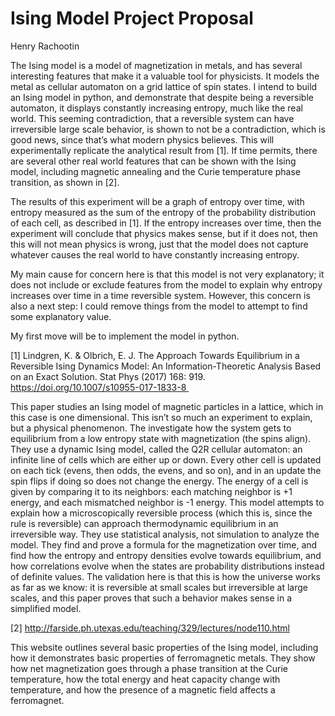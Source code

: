 # Ising Model Project Proposal
Henry Rachootin

The Ising model is a model of magnetization in metals, and has several interesting features that make it a valuable tool for physicists. It models the metal as cellular automaton on a grid lattice of spin states. I intend to build an Ising model in python, and demonstrate that despite being a reversible automaton, it displays constantly increasing entropy, much like the real world. This seeming contradiction, that a reversible system can have irreversible large scale behavior, is shown to not be a contradiction, which is good news, since that’s what modern physics believes. This will experimentally replicate the analytical result from [1]. If time permits, there are several other real world features that can be shown with the Ising model, including magnetic annealing and the Curie temperature phase transition, as shown in [2].

The results of this experiment will be a graph of entropy over time, with entropy measured as the sum of the entropy of the probability distribution of each cell, as described in [1]. If the entropy increases over time, then the experiment will conclude that physics makes sense, but if it does not, then this will not mean physics is wrong, just that the model does not capture whatever causes the real world to have constantly increasing entropy. 

My main cause for concern here is that this model is not very explanatory; it does not include or exclude features from the model to explain why entropy increases over time in a time reversible system. However, this concern is also a next step: I could remove things from the model to attempt to find some explanatory value.

My first move will be to implement the model in python.


[1] Lindgren, K. & Olbrich, E. J. The Approach Towards Equilibrium in a Reversible Ising Dynamics Model: An Information-Theoretic Analysis Based on an Exact Solution. Stat Phys (2017) 168: 919. https://doi.org/10.1007/s10955-017-1833-8 

This paper studies an Ising model of magnetic particles in a lattice, which in this case is one dimensional. This isn’t so much an experiment to explain, but a physical phenomenon. The investigate how the system gets to equilibrium from a low entropy state with magnetization (the spins align). They use a dynamic Ising model, called the Q2R cellular automaton: an infinite line of cells which are either up or down. Every other cell is updated on each tick (evens, then odds, the evens, and so on), and in an update the spin flips if doing so does not change the energy. The energy of a cell is given by comparing it to its neighbors: each matching neighbor is +1 energy, and each mismatched neighbor is -1 energy. This model attempts to explain how a microscopically reversible process (which this is, since the rule is reversible) can approach thermodynamic equilibrium in an irreversible way. They use statistical analysis, not simulation to analyze the model. They find and prove a formula for the magnetization over time, and find how the entropy and entropy densities evolve towards equilibrium, and how correlations evolve when the states are probability distributions instead of definite values. The validation here is that this is how the universe works as far as we know: it is reversible at small scales but irreversible at large scales, and this paper proves that such a behavior makes sense in a simplified model.

[2] http://farside.ph.utexas.edu/teaching/329/lectures/node110.html 

This website outlines several basic properties of the Ising model, including how it demonstrates basic properties of ferromagnetic metals. They show how net magnetization goes through a phase transition at the Curie temperature, how the total energy and heat capacity change with temperature, and how the presence of a magnetic field affects a ferromagnet.

